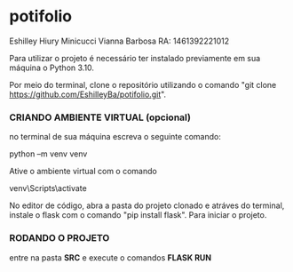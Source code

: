 # potifolio
Eshilley Hiury Minicucci Vianna Barbosa RA: 1461392221012

Para utilizar o projeto é necessário ter instalado previamente em sua máquina o Python 3.10.

Por meio do terminal, clone o repositório utilizando o comando "git clone https://github.com/EshilleyBa/potifolio.git". 

### CRIANDO AMBIENTE VIRTUAL (opcional)
no terminal de sua máquina escreva o seguinte comando:


python –m venv venv


Ative o ambiente virtual com o comando 


venv\Scripts\activate


No editor de código, abra a pasta do projeto clonado e atráves do terminal, instale o flask com o comando "pip install flask". 
Para iniciar o projeto.

### RODANDO O PROJETO

entre na pasta **SRC** e execute o comandos  **FLASK RUN**
